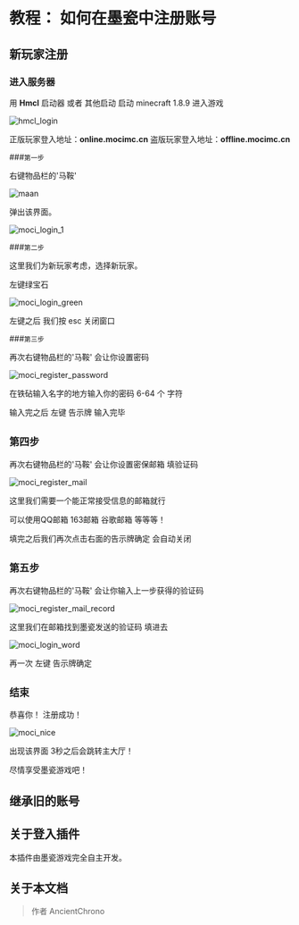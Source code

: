 # 教程： 如何在墨瓷中注册账号


## 新玩家注册

### 进入服务器
用 **Hmcl** 启动器 或者 其他启动 启动 minecraft 1.8.9 进入游戏

![hmcl_login][1]

正版玩家登入地址：**online.mocimc.cn**
盗版玩家登入地址：**offline.mocimc.cn**

###`第一步`

右键物品栏的'马鞍' 

![maan][2]

弹出该界面。

![moci_login_1][3]

###`第二步`  

这里我们为新玩家考虑，选择新玩家。

左键绿宝石

![moci_login_green][4]

左键之后 我们按 esc  关闭窗口

###`第三步`  

再次右键物品栏的'马鞍'  会让你设置密码

![moci_register_password][5]

在铁砧输入名字的地方输入你的密码 6-64 个 字符

输入完之后 左键 告示牌  输入完毕

##  `第四步`  

再次右键物品栏的'马鞍'  会让你设置密保邮箱 填验证码

![moci_register_mail][6]

这里我们需要一个能正常接受信息的邮箱就行

可以使用QQ邮箱 163邮箱 谷歌邮箱 等等等！

填完之后我们再次点击右面的告示牌确定 会自动关闭

##  `第五步`  

再次右键物品栏的'马鞍'  会让你输入上一步获得的验证码

![moci_register_mail_record][7]

这里我们在邮箱找到墨瓷发送的验证码 填进去 


![moci_login_word][8]

再一次 左键 告示牌确定 

##  `结束` 

恭喜你！ 注册成功！

![moci_nice][9]

出现该界面 3秒之后会跳转主大厅！

尽情享受墨瓷游戏吧！

## 继承旧的账号

## 关于登入插件
本插件由墨瓷游戏完全自主开发。

## 关于本文档
> 作者 AncientChrono


  [1]: https://s2.ax1x.com/2019/07/31/eN48sO.png
  [2]: https://i.loli.net/2019/07/31/5d41a55fcab1754511.png
  [3]: https://i.loli.net/2019/07/31/5d41a57a43ccf86747.png
  [4]: https://i.loli.net/2019/07/31/5d41a6059938165037.png
  [5]: https://i.loli.net/2019/07/31/5d41a6838fbd394472.png
  [6]: https://i.loli.net/2019/07/31/5d41a74334cfe74251.png
  [7]: https://i.loli.net/2019/07/31/5d41a8386802789208.png
  [8]: https://i.loli.net/2019/07/31/5d41a9d8522f918054.png
  [9]: https://i.loli.net/2019/07/31/5d41aa31cc32c64717.png